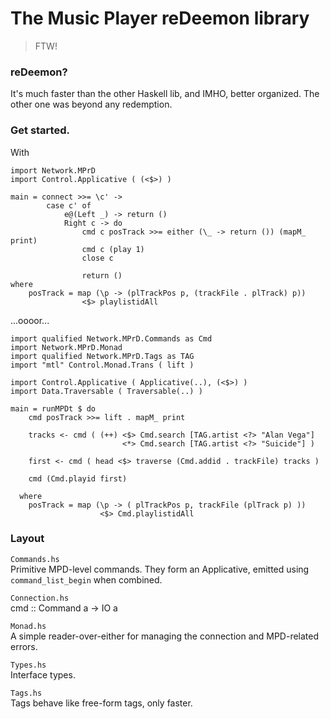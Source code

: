 # The Music Player reDeemon library #

> FTW!

### reDeemon? ###

It's much faster than the other Haskell lib, and IMHO, better organized.
The other one was beyond any redemption.

### Get started. ###

With

    import Network.MPrD
    import Control.Applicative ( (<$>) )

    main = connect >>= \c' ->
            case c' of
                e@(Left _) -> return ()
                Right c -> do
                    cmd c posTrack >>= either (\_ -> return ()) (mapM_ print)
                    cmd c (play 1)
                    close c

                    return ()
    where
        posTrack = map (\p -> (plTrackPos p, (trackFile . plTrack) p))
                    <$> playlistidAll


...oooor...

    import qualified Network.MPrD.Commands as Cmd
    import Network.MPrD.Monad
    import qualified Network.MPrD.Tags as TAG
    import "mtl" Control.Monad.Trans ( lift )

    import Control.Applicative ( Applicative(..), (<$>) )
    import Data.Traversable ( Traversable(..) )

    main = runMPDt $ do
        cmd posTrack >>= lift . mapM_ print

        tracks <- cmd ( (++) <$> Cmd.search [TAG.artist <?> "Alan Vega"]
                             <*> Cmd.search [TAG.artist <?> "Suicide"] )

        first <- cmd ( head <$> traverse (Cmd.addid . trackFile) tracks )

        cmd (Cmd.playid first)

      where
        posTrack = map (\p -> ( plTrackPos p, trackFile (plTrack p) ))
                        <$> Cmd.playlistidAll

### Layout ###

`Commands.hs`  
Primitive MPD-level commands. They form an Applicative, emitted using `command_list_begin` when combined.

`Connection.hs`  
    cmd :: Command a -> IO a

`Monad.hs`  
A simple reader-over-either for managing the connection and MPD-related errors.

`Types.hs`  
Interface types.

`Tags.hs`  
Tags behave like free-form tags, only faster.


